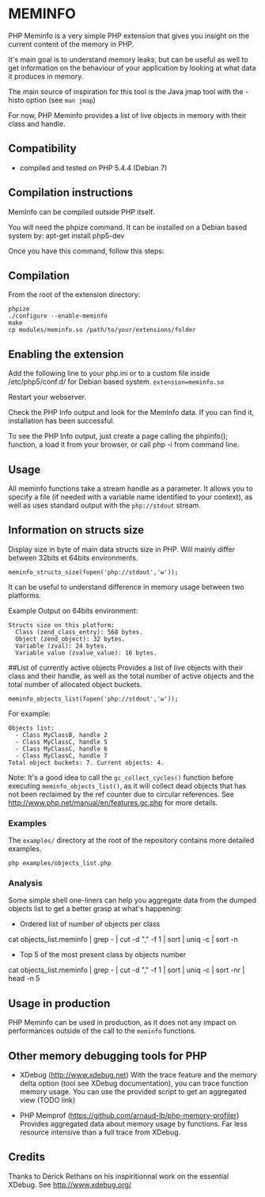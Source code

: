 MEMINFO
=======
PHP Meminfo is a very simple PHP extension that gives you insight on the current content of the memory in PHP.

It's main goal is to understand memory leaks, but can be useful as well to get information on the behaviour of your application by looking at what data it produces in memory.

The main source of inspiration for this tool is the Java jmap tool with the -histo option (see `man jmap`)

For now, PHP Meminfo provides a list of live objects in memory with their class and handle.


Compatibility
-------------
 - compiled and tested on PHP 5.4.4 (Debian 7)

Compilation instructions
------------------------
MemInfo can be compiled outside PHP itself.

You will need the phpize command. It can be installed on a Debian based system by:
apt-get install php5-dev

Once you have this command, follow this steps:

## Compilation
From the root of the extension directory:

    phpize
    ./configure --enable-meminfo
    make
    cp modules/meminfo.so /path/to/your/extensions/folder

## Enabling the extension
Add the following line to your php.ini or to a custom file inside /etc/php5/conf.d/ for Debian based system.
    `extension=meminfo.so`

Restart your webserver.

Check the PHP Info output and look for the MemInfo data. If you can find it, installation has been successful.

To see the PHP Info output, just create a page calling the phpinfo(); function, a load it from your browser, or call php -i from command line.

Usage
-----
All meminfo functions take a stream handle as a parameter. It allows you to specify a file (if needed with a variable name identified to your context), as well as uses standard output with the `php://stdout` stream.

## Information on structs size
Display size in byte of main data structs size in PHP. Will mainly differ between 32bits et 64bits environments.

    meminfo_structs_size(fopen('php://stdout','w'));

It can be useful to understand difference in memory usage between two platforms.

Example Output on 64bits environment:

    Structs size on this platform:
      Class (zend_class_entry): 568 bytes.
      Object (zend_object): 32 bytes.
      Variable (zval): 24 bytes.
      Variable value (zvalue_value): 16 bytes.

##List of currently active objects
Provides a list of live objects with their class and their handle, as well as the total number of active objects and the total number of allocated object buckets.

    meminfo_objects_list(fopen('php://stdout','w'));

For example:

    Objects list:
      - Class MyClassB, handle 2
      - Class MyClassC, handle 5
      - Class MyClassC, handle 6
      - Class MyClassC, handle 7
    Total object buckets: 7. Current objects: 4.

Note: It's a good idea to call the `gc_collect_cycles()` function before executing  `meminfo_objects_list()`, as it will collect dead objects that has not been reclaimed by the ref counter due to circular references. See http://www.php.net/manual/en/features.gc.php for more details.

### Examples
The `examples/` directory at the root of the repository contains more detailed examples.

    php examples/objects_list.php
### Analysis
Some simple shell one-liners can help you aggregate data from the dumped objects list to get a better grasp at what's happening:

 - Ordered list of number of objects per class

  cat objects_list.meminfo | grep - | cut -d "," -f 1 | sort | uniq -c | sort -n

 - Top 5 of the most present class by objects number

  cat objects_list.meminfo | grep - | cut -d "," -f 1 | sort | uniq -c | sort -nr | head -n 5

Usage in production
-------------------
PHP Meminfo can be used in production, as it does not any impact on performances outside of the call to the `meminfo` functions.

Other memory debugging tools for PHP
-------------------------------------
 - XDebug (http://www.xdebug.net)
With the trace feature and the memory delta option (tool see XDebug documentation), you can trace function memory usage. You can use the provided script to get an aggregated view (TODO link)

 - PHP Memprof (https://github.com/arnaud-lb/php-memory-profiler)
Provides aggregated data about memory usage by functions. Far less resource intensive than a full trace from XDebug.

Credits
-------
Thanks to Derick Rethans on his inspiritionnal work on the essential XDebug. See http://www.xdebug.org/
